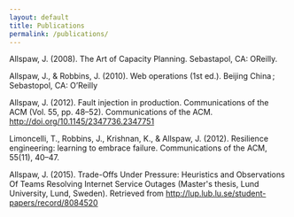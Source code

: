```yaml
---
layout: default
title: Publications
permalink: /publications/
---
```



Allspaw, J. (2008). The Art of Capacity Planning. Sebastapol, CA: OReilly.

Allspaw, J., & Robbins, J. (2010). Web operations (1st ed.). Beijing China ; Sebastopol, CA: O’Reilly

Allspaw, J. (2012). Fault injection in production. Communications of the ACM (Vol. 55, pp. 48–52). Communications of the ACM. http://doi.org/10.1145/2347736.2347751

Limoncelli, T., Robbins, J., Krishnan, K., & Allspaw, J. (2012). Resilience engineering: learning to embrace failure. Communications of the ACM, 55(11), 40–47.

Allspaw, J. (2015). Trade-Offs Under Pressure: Heuristics and Observations Of Teams Resolving Internet Service Outages (Master's thesis, Lund University, Lund, Sweden). Retrieved from http://lup.lub.lu.se/student-papers/record/8084520

